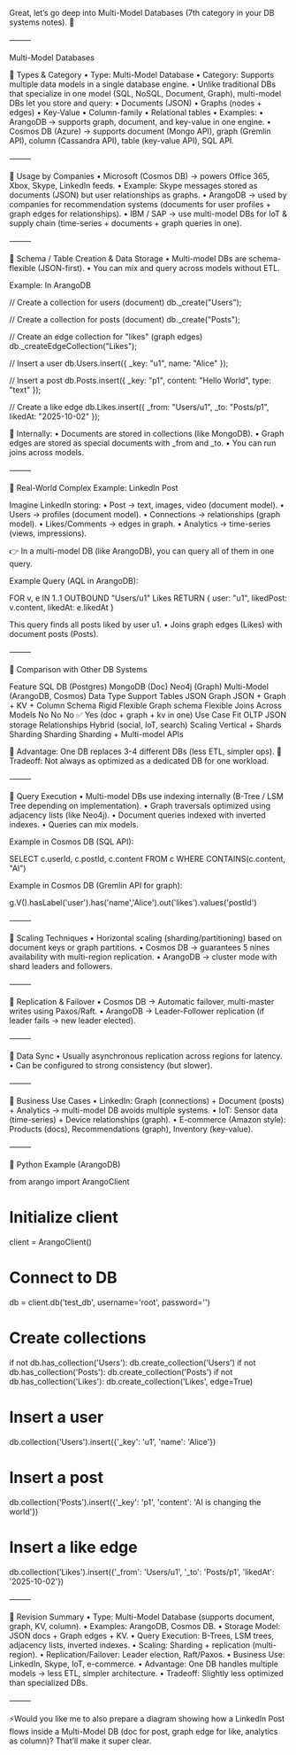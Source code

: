 Great, let’s go deep into Multi-Model Databases (7th category in your DB systems notes). 🚀

⸻

Multi-Model Databases

🔹 Types & Category
•	Type: Multi-Model Database
•	Category: Supports multiple data models in a single database engine.
•	Unlike traditional DBs that specialize in one model (SQL, NoSQL, Document, Graph), multi-model DBs let you store and query:
•	Documents (JSON)
•	Graphs (nodes + edges)
•	Key-Value
•	Column-family
•	Relational tables
•	Examples:
•	ArangoDB → supports graph, document, and key-value in one engine.
•	Cosmos DB (Azure) → supports document (Mongo API), graph (Gremlin API), column (Cassandra API), table (key-value API), SQL API.

⸻

🔹 Usage by Companies
•	Microsoft (Cosmos DB) → powers Office 365, Xbox, Skype, LinkedIn feeds.
•	Example: Skype messages stored as documents (JSON) but user relationships as graphs.
•	ArangoDB → used by companies for recommendation systems (documents for user profiles + graph edges for relationships).
•	IBM / SAP → use multi-model DBs for IoT & supply chain (time-series + documents + graph queries in one).

⸻

🔹 Schema / Table Creation & Data Storage
•	Multi-model DBs are schema-flexible (JSON-first).
•	You can mix and query across models without ETL.

Example: In ArangoDB

// Create a collection for users (document)
db._create("Users");

// Create a collection for posts (document)
db._create("Posts");

// Create an edge collection for "likes" (graph edges)
db._createEdgeCollection("Likes");

// Insert a user
db.Users.insert({ _key: "u1", name: "Alice" });

// Insert a post
db.Posts.insert({ _key: "p1", content: "Hello World", type: "text" });

// Create a like edge
db.Likes.insert({ _from: "Users/u1", _to: "Posts/p1", likedAt: "2025-10-02" });

📌 Internally:
•	Documents are stored in collections (like MongoDB).
•	Graph edges are stored as special documents with _from and _to.
•	You can run joins across models.

⸻

🔹 Real-World Complex Example: LinkedIn Post

Imagine LinkedIn storing:
•	Post → text, images, video (document model).
•	Users → profiles (document model).
•	Connections → relationships (graph model).
•	Likes/Comments → edges in graph.
•	Analytics → time-series (views, impressions).

👉 In a multi-model DB (like ArangoDB), you can query all of them in one query.

Example Query (AQL in ArangoDB):

FOR v, e IN 1..1 OUTBOUND "Users/u1" Likes
RETURN { user: "u1", likedPost: v.content, likedAt: e.likedAt }

This query finds all posts liked by user u1.
•	Joins graph edges (Likes) with document posts (Posts).

⸻

🔹 Comparison with Other DB Systems

Feature	SQL DB (Postgres)	MongoDB (Doc)	Neo4j (Graph)	Multi-Model (ArangoDB, Cosmos)
Data Type Support	Tables	JSON	Graph	JSON + Graph + KV + Column
Schema	Rigid	Flexible	Graph schema	Flexible
Joins Across Models	No	No	No	✅ Yes (doc + graph + kv in one)
Use Case Fit	OLTP	JSON storage	Relationships	Hybrid (social, IoT, search)
Scaling	Vertical + Shards	Sharding	Sharding	Sharding + Multi-model APIs

📌 Advantage: One DB replaces 3-4 different DBs (less ETL, simpler ops).
📌 Tradeoff: Not always as optimized as a dedicated DB for one workload.

⸻

🔹 Query Execution
•	Multi-model DBs use indexing internally (B-Tree / LSM Tree depending on implementation).
•	Graph traversals optimized using adjacency lists (like Neo4j).
•	Document queries indexed with inverted indexes.
•	Queries can mix models.

Example in Cosmos DB (SQL API):

SELECT c.userId, c.postId, c.content
FROM c
WHERE CONTAINS(c.content, "AI")

Example in Cosmos DB (Gremlin API for graph):

g.V().hasLabel('user').has('name','Alice').out('likes').values('postId')


⸻

🔹 Scaling Techniques
•	Horizontal scaling (sharding/partitioning) based on document keys or graph partitions.
•	Cosmos DB → guarantees 5 nines availability with multi-region replication.
•	ArangoDB → cluster mode with shard leaders and followers.

⸻

🔹 Replication & Failover
•	Cosmos DB → Automatic failover, multi-master writes using Paxos/Raft.
•	ArangoDB → Leader-Follower replication (if leader fails → new leader elected).

⸻

🔹 Data Sync
•	Usually asynchronous replication across regions for latency.
•	Can be configured to strong consistency (but slower).

⸻

🔹 Business Use Cases
•	LinkedIn: Graph (connections) + Document (posts) + Analytics → multi-model DB avoids multiple systems.
•	IoT: Sensor data (time-series) + Device relationships (graph).
•	E-commerce (Amazon style): Products (docs), Recommendations (graph), Inventory (key-value).

⸻

🔹 Python Example (ArangoDB)

from arango import ArangoClient

# Initialize client
client = ArangoClient()

# Connect to DB
db = client.db('test_db', username='root', password='')

# Create collections
if not db.has_collection('Users'):
db.create_collection('Users')
if not db.has_collection('Posts'):
db.create_collection('Posts')
if not db.has_collection('Likes'):
db.create_collection('Likes', edge=True)

# Insert a user
db.collection('Users').insert({'_key': 'u1', 'name': 'Alice'})

# Insert a post
db.collection('Posts').insert({'_key': 'p1', 'content': 'AI is changing the world'})

# Insert a like edge
db.collection('Likes').insert({'_from': 'Users/u1', '_to': 'Posts/p1', 'likedAt': '2025-10-02'})


⸻

🔹 Revision Summary
•	Type: Multi-Model Database (supports document, graph, KV, column).
•	Examples: ArangoDB, Cosmos DB.
•	Storage Model: JSON docs + Graph edges + KV.
•	Query Execution: B-Trees, LSM trees, adjacency lists, inverted indexes.
•	Scaling: Sharding + replication (multi-region).
•	Replication/Failover: Leader election, Raft/Paxos.
•	Business Use: LinkedIn, Skype, IoT, e-commerce.
•	Advantage: One DB handles multiple models → less ETL, simpler architecture.
•	Tradeoff: Slightly less optimized than specialized DBs.

⸻

⚡Would you like me to also prepare a diagram showing how a LinkedIn Post flows inside a Multi-Model DB (doc for post, graph edge for like, analytics as column)? That’ll make it super clear.